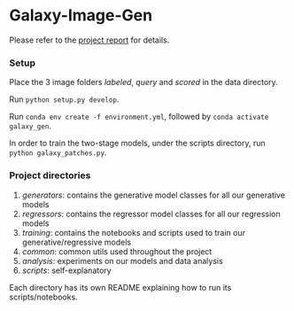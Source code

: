 # Galaxy-Image-Gen

Please refer to the [project report](report.pdf) for details. 

### Setup

Place the 3 image folders *labeled*, *query* and *scored* in the data directory.

Run `python setup.py develop`.

Run `conda env create -f environment.yml`, followed by `conda activate galaxy_gen`.

In order to train the two-stage models, under the scripts directory, run `python galaxy_patches.py`.

### Project directories
1. *generators*: contains the generative model classes for all our generative models
2. *regressors*: contains the regressor model classes for all our regression models
3. *training*: contains the notebooks and scripts used to train our generative/regressive models
4. *common*: common utils used throughout the project
5. *analysis*: experiments on our models and data analysis
6. *scripts*: self-explanatory

Each directory has its own README explaining how to run its scripts/notebooks.
